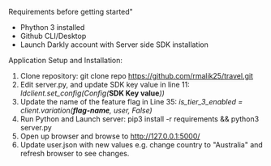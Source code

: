 Requirements before getting started"
- Phython 3 installed
- Github CLI/Desktop
- Launch Darkly account with Server side SDK installation


Application Setup and Installation:
1. Clone repository: git clone repo https://github.com/rmalik25/travel.git
2. Edit server.py, and update SDK key value in line 11: _ldclient.set_config(Config(_**SDK Key value**_))_
3. Update the name of the feature flag in Line 35: _is_tier_3_enabled = client.variation(**flag-name**, user, False)_
4. Run Python and Launch server: pip3 install -r requirements && python3 server.py
5. Open up browser and browse to http://127.0.0.1:5000/
6. Update user.json with new values e.g. change country to "Australia" and refresh browser to see changes.
  
  
